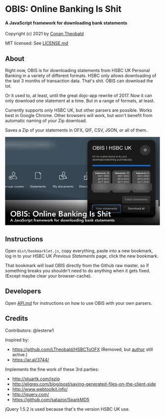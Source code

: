 OBIS: Online Banking Is Shit
==============================

#### A JavaScript framework for downloading bank statements

Copyright (c) 2021 by [Conan Theobald](mailto:me[at]conans[dot]co[dot]uk)

MIT licensed: See [LICENSE.md](LICENSE.md)

## About

Right now, OBIS is for downloading statements from HSBC UK Personal Banking
in a variety of different formats. HSBC only allows downloading of the last
3 months of transaction data. That's shit. OBIS can download the lot.

Or it used to, at least, until the great dojo-app rewrite of 2017. Now it can
only download one statement at a time. But in a range of formats, at least.

Currently supports _only_ HSBC UK, but other parsers are possible. Works best
in Google Chrome. Other browsers will work, but won't benefit from automatic
naming of your Zip download.

Saves a Zip of your statements in OFX, QIF, CSV, JSON, or all of them.

![Screenshot of HSBC UK parser](screenshot.gif)

## Instructions

Open `dist/bookmarklet.js`, copy everything, paste into a new bookmark, log in
to your HSBC UK _Previous Statements_ page, click the new bookmark.

That bookmark will load OBIS directly from the Github raw master, so if
something breaks you shouldn't need to do anything when it gets fixed. (Except
maybe clear your browser-cache).

## Developers

Open [API.md](API.md) for instructions on how to use OBIS with your own
parsers.

## Credits

Contributors: @lesterw1

Inspired by:

*   https://github.com/LTheobald/HSBCToOFX (Removed, but [author](https://github.com/LTheobald) still active.)
*   https://ar.al/3744/

Implements the fine work of these 3rd parties:

*   http://stuartk.com/jszip
*   http://eligrey.com/blog/post/saving-generated-files-on-the-client-side
*   http://www.webtoolkit.info/
*   http://jquery.com/
*   https://github.com/satazor/SparkMD5

jQuery 1.5.2 is used because that's the version HSBC UK use.
